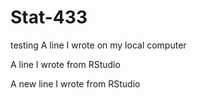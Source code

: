 # Stat-433
testing
A line I wrote on my local computer

A line I wrote from RStudio

A new line I wrote from RStudio